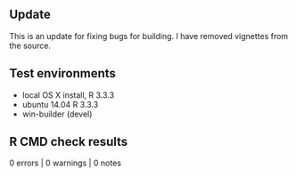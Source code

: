 ## Update
This is an update for fixing bugs for building. I have removed vignettes from the source.

## Test environments
* local OS X install, R 3.3.3
* ubuntu 14.04 R 3.3.3
* win-builder (devel)

## R CMD check results
0 errors | 0 warnings | 0 notes
